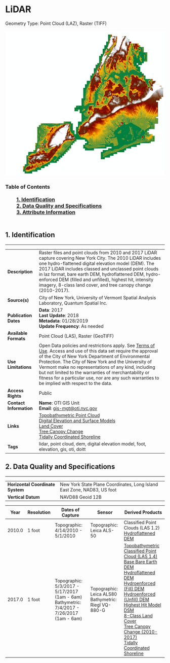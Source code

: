 # LiDAR
Geometry Type: Point Cloud (LAZ), Raster (TIFF)<br><br>![image](https://github.com/CityOfNewYork/nyc-geo-metadata/blob/main/Images/DEM.PNG)

### Table of Contents<br><br>&nbsp;&nbsp;&nbsp;&nbsp;&nbsp;&nbsp;&nbsp;&nbsp;&nbsp;[**1. Identification**](#1-identification)<br>&nbsp;&nbsp;&nbsp;&nbsp;&nbsp;&nbsp;&nbsp;&nbsp;&nbsp;[**2. Data Quality and Specifications**](#2-data-quality-and-specifications)<br>&nbsp;&nbsp;&nbsp;&nbsp;&nbsp;&nbsp;&nbsp;&nbsp;&nbsp;[**3. Attribute Information**](#3-attribute-information)<br><br>
## 1. Identification
---------------------------------------------
|     |     |
| --- | --- |
**Description** |Raster files and point clouds from 2010 and 2017 LiDAR capture covering New York City. The 2010 LiDAR includes one hydro-flattened digital elevation model (DEM). The 2017 LiDAR includes classed and unclassed point clouds in laz format, bare earth DEM, hydroflattened DEM, hydro-enforced DEM (filled and unfilled), highest hit, intensity imagery, 8-class land cover, and tree canopy change (2010-2017). 
**Source(s)** |City of New York, University of Vermont Spatial Analysis Laboratory, Quantum Spatial Inc. 
**Publication Dates** |**Data**: 2017<br>**Last Update**: 2018<br>**Metadata**: 01/28/2019<br>**Update Frequency**: As needed
**Available Formats** |Point Cloud (LAS), Raster (GeoTIFF)
**Use Limitations** |Open Data policies and restrictions apply. See [Terms of Use](http://www.nyc.gov/html/data/terms.html). Access and use of this data set require the approval of the City of New York Department of Environmental Protection. The City of New York and the University of Vermont make no representations of any kind, including but not limited to the warranties of merchantability or fitness for a particular use, nor are any such warranties to be implied with respect to the data.
**Access Rights** |Public
**Contact Information** |**Name**: OTI GIS Unit<br>**Email**: gis-mgt@oti.nyc.gov
**Links** |[Topobathymetric Point Cloud](https://data.cityofnewyork.us/City-Government/Topobathymetric-LiDAR-Data-2017-/7sc8-jtbz/about_data)<br>[Digital Elevation and Surface Models](https://data.cityofnewyork.us/City-Government/Topobathymetric-LiDAR-Data-2017-/7sc8-jtbz/about_data)<br>[Land Cover](https://data.cityofnewyork.us/Environment/Land-Cover-Raster-Data-2017-6in-Resolution/he6d-2qns)<br>[Tree Canopy Change](https://data.cityofnewyork.us/Environment/Tree-Canopy-Change-2010-2017-/by9k-vhck)<br>[Tidally Coordinated Shoreline](https://data.cityofnewyork.us/Environment/Tidally-Coordinated-Shoreline/pawq-tjb4)
**Tags** |lidar, point cloud, dem, digital elevation model, foot, elevation, gis, oti, doitt
## 2. Data Quality and Specifications
---------------------------------------------
|     |     |
| --- | --- |
**Horizontal Coordinate System** |New York State Plane Coordinates, Long Island East Zone, NAD83, US foot
**Vertical Datum** |NAVD88 Geoid 12B

 | Year | Resolution | Dates of Capture | Sensor | Derived Products | 
|-- | --| -- | --| -- |
|2010.0|1 foot|Topographic: 4/14/2010 - 5/1/2010|Topographic: Leica ALS-50|Classified Point Clouds (LAS 1.2)<br>[Hydroflattened DEM](./Metadata_2010_DEM.md)
|2017.0|1 foot|Topographic: 5/3/2017 - 5/17/2017 (1am - 6am) <br> Bathymetric: 7/4/2017 - 7/26/2017 (1am - 6am)|Topographic: Leica ALS80 <br> Bathymetric: Riegl VQ-880-G|[Topobathymetric Classified Point Cloud (LAS 1.4)](./Metadata_TopobathymetricClassifiedPointCloud.md)<br> [Base Bare Earth DEM](./Metadata_BareEarthDigitalElevationModel.md)<br> [Hydroflattened DEM](./Metadata_HydroflattenedDigitalElevationModel.md)<br> [Hydroenforced (Fill) DEM](./Metadata_HydroEnforcedElevationModelFilled.md)<br>[Hydroenforced (Unfill) DEM](./Metadata_HydroEnforcedElevationModelUnfilled.md)<br>[Highest Hit Model DSM](./Metadata_HighestHitDigitalSurfaceModel.md)<br>[8-Class Land Cover](./Metadata_LandCover.md)<br>[Tree Canopy Change (2010-2017)](./Metadata_TreeCanopyChange.md)<br>[Tidally Coordinated Shoreline](./Metadata_TidalShoreline.md)
